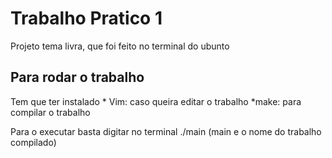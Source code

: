 # Trabalho Pratico 1

Projeto tema livra, que foi feito no terminal do ubunto

## Para rodar o trabalho
Tem que ter instalado
    * Vim: caso queira editar o trabalho
    *make: para compilar o trabalho

Para o executar basta digitar no terminal ./main (main e o nome do trabalho compilado)